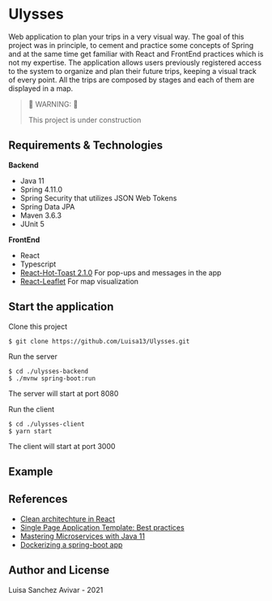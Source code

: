 
# Ulysses
Web application to plan your trips in a very visual way. The goal of this project was in principle, to cement and practice some concepts of Spring and at the same time get familiar with React and FrontEnd practices which is not my expertise.
The application allows users previously registered access to the system to organize and plan their future trips, keeping a visual track of every point. All the trips are composed by stages and each of them are displayed in a map. 

> :construction: WARNING: :construction:
> 
> This project is under construction

## Requirements & Technologies
**Backend**
* Java 11
* Spring 4.11.0
* Spring Security that utilizes JSON Web Tokens
* Spring Data JPA
* Maven 3.6.3
* JUnit 5

**FrontEnd**
* React 
* Typescript
* [React-Hot-Toast 2.1.0](https://react-hot-toast.com) For pop-ups and messages in the app
* [React-Leaflet](https://react-leaflet.js.org) For map visualization

## Start the application
Clone this project
```
$ git clone https://github.com/Luisa13/Ulysses.git
```
Run the server
```
$ cd ./ulysses-backend 
$ ./mvnw spring-boot:run
```
The server will start at port 8080

Run the client
```
$ cd ./ulysses-client
$ yarn start
```
The client will start at port 3000

## Example

## References
- [Clean architechture in React](https://janithl.github.io/2019/10/react-clean-architecture-part-2/)
- [Single Page Application Template: Best practices](https://github.com/pcalouche/spat)
- [Mastering Microservices with Java 11](https://github.com/PacktPublishing/Mastering-Microservices-with-Java-Third-Edition)
- [Dockerizing a spring-boot app](https://medium.com/geekculture/dockerizing-a-spring-boot-application-with-maven-122286e9f582)


## Author and License
Luisa Sanchez Avivar - 2021




